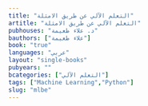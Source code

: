 ```yaml
---
title: "التعلم الآلي عن طريق الامثلة"
artitle: "التعلم الآلي عن طريق الامثلة"
pubhouses: "د. علاء طعيمة"
bauthors: ["علاء طعيمة"]
book: "true"
languages: "عربي"
layout: "single-books"
pubyears: ""
bcategories: ["التعلم الآلي"]
tags: ["Machine Learning","Python"]
slug: "mlbe"
---
```


